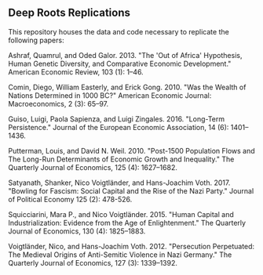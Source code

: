## Deep Roots Replications ##

This repository houses the data and code necessary to replicate the following papers:

 Ashraf, Quamrul, and Oded Galor. 2013. "The 'Out of Africa' Hypothesis, Human Genetic Diversity, and Comparative Economic Development." American Economic Review, 103 (1): 1–46.
 
 Comin, Diego, William Easterly, and Erick Gong. 2010. "Was the Wealth of Nations Determined in 1000 BC?" American Economic Journal: Macroeconomics, 2 (3): 65–97.
 
 Guiso, Luigi, Paola Sapienza, and Luigi Zingales. 2016. "Long-Term Persistence." Journal of the European Economic Association, 14 (6): 1401–1436.

 Putterman, Louis, and David N. Weil. 2010. "Post-1500 Population Flows and The Long-Run Determinants of Economic Growth and Inequality." The Quarterly Journal of Economics,  125 (4): 1627–1682.
 
 Satyanath, Shanker, Nico Voigtländer, and Hans-Joachim Voth. 2017. "Bowling for Fascism: Social Capital and the Rise of the Nazi Party." Journal of Political Economy 125 (2): 478-526.

 Squicciarini, Mara P., and Nico Voigtländer. 2015. "Human Capital and Industrialization: Evidence from the Age of Enlightenment." The Quarterly Journal of Economics, 130 (4): 1825–1883.
 
 Voigtländer, Nico, and Hans-Joachim Voth. 2012. "Persecution Perpetuated: The Medieval Origins of Anti-Semitic Violence in Nazi Germany." The Quarterly Journal of Economics,  127 (3): 1339–1392.
